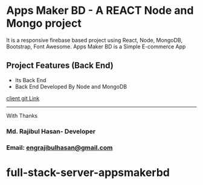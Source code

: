 # Apps Maker BD - A REACT Node and Mongo project 

It is a responsive firebase based  project using React, Node, MongoDB, Bootstrap, Font Awesome.
Apps Maker BD is a Simple E-commerce App


## Project Features (Back End)
- Its Back End
- Back End Developed By Node and MongoDB

[client git Link](https://github.com/engrajibulhasan/complete-website-client-with-react-node-mongodb)

------------
With Thanks 
### Md. Rajibul Hasan- Developer
### Email: engrajibulhasan@gmail.com

# full-stack-server-appsmakerbd
